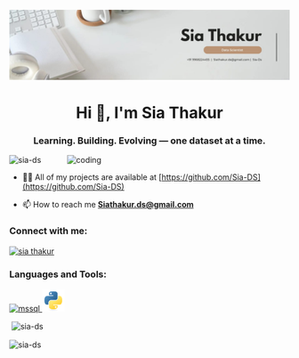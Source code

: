 ![logo](https://github.com/Sia-DS/Sia-DS/blob/main/WhatsApp%20Image%202025-08-02%20at%208.06.16%20PM.jpeg)

<h1 align="center">Hi 👋, I'm Sia Thakur</h1>
<h3 align="center">Learning. Building. Evolving — one dataset at a time.</h3>

<img align = "right" alt = "coding" width = "400" src= "https://miro.medium.com/v2/resize:fit:1280/1*uYkZXXw-QL-N_1gVndPH9A.gif">

<p align="left"> <img src="https://komarev.com/ghpvc/?username=sia-ds&label=Profile%20views&color=0e75b6&style=flat" alt="sia-ds" /> </p>

- 👨‍💻 All of my projects are available at [https://github.com/Sia-DS](https://github.com/Sia-DS)

- 📫 How to reach me **Siathakur.ds@gmail.com**

<h3 align="left">Connect with me:</h3>
<p align="left">
<a href="https://linkedin.com/in/sia thakur" target="blank"><img align="center" src="https://raw.githubusercontent.com/rahuldkjain/github-profile-readme-generator/master/src/images/icons/Social/linked-in-alt.svg" alt="sia thakur" height="30" width="40" /></a>
</p>

<h3 align="left">Languages and Tools:</h3>
<p align="left"> <a href="https://www.microsoft.com/en-us/sql-server" target="_blank" rel="noreferrer"> <img src="https://www.svgrepo.com/show/303229/microsoft-sql-server-logo.svg" alt="mssql" width="40" height="40"/> </a> <a href="https://www.python.org" target="_blank" rel="noreferrer"> <img src="https://raw.githubusercontent.com/devicons/devicon/master/icons/python/python-original.svg" alt="python" width="40" height="40"/> </a> </p>

<p>&nbsp;<img align="center" src="https://github-readme-stats.vercel.app/api?username=sia-ds&show_icons=true&locale=en" alt="sia-ds" /></p>

<p><img align="center" src="https://github-readme-streak-stats.herokuapp.com/?user=sia-ds&" alt="sia-ds" /></p>

